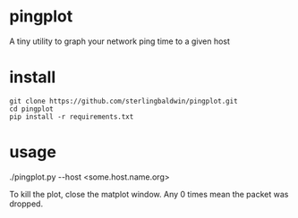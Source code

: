 # pingplot
A tiny utility to graph your network ping time to a given host

# install
    git clone https://github.com/sterlingbaldwin/pingplot.git
    cd pingplot
    pip install -r requirements.txt

# usage
./pingplot.py --host <some.host.name.org>

To kill the plot, close the matplot window. Any 0 times mean the packet was dropped.

